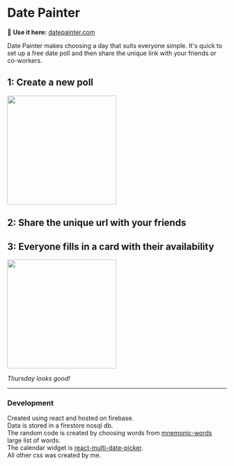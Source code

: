 # Date Painter

:calendar: **Use it here:** [datepainter.com](https://datepainter.com)

Date Painter makes choosing a day that suits everyone simple. It's quick to set up a free date poll and then share the unique link with your friends or co-workers.


## 1: Create a new poll
<img src="https://user-images.githubusercontent.com/15265859/126526443-744c0502-a0ab-4298-9f16-c1c847f4b1a7.gif" width="250px">

## 2: Share the unique url with your friends

## 3: Everyone fills in a card with their availability
<img src="https://user-images.githubusercontent.com/15265859/126526448-4ca0b180-341f-4122-816c-cd633c99207a.gif" width="250px">

*Thursday looks good!*


---


### Development
Created using react and hosted on firebase.  
Data is stored in a firestore nosql db.  
The random code is created by choosing words from [mnemonic-words](https://github.com/sindresorhus/mnemonic-words) large list of words.  
The calendar widget is [react-multi-date-picker](https://github.com/shahabyazdi/react-multi-date-picker).  
All other css was created by me.  
